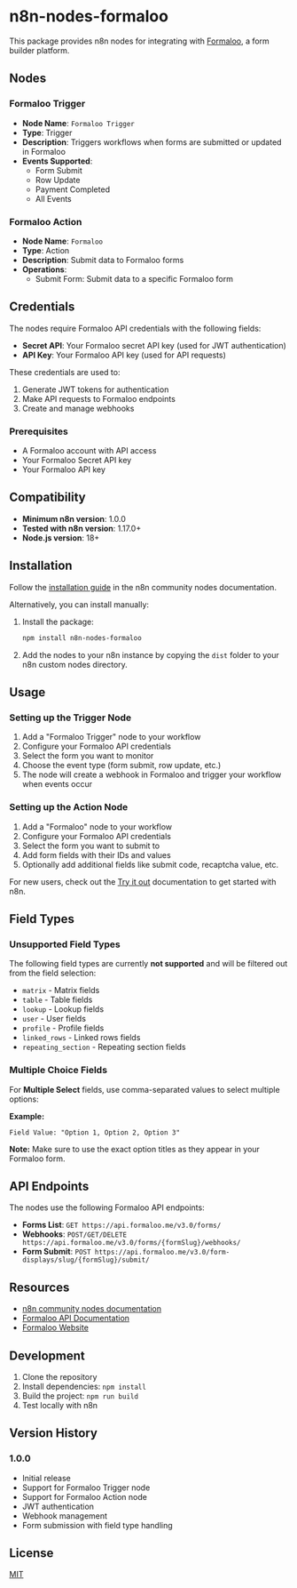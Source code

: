 # n8n-nodes-formaloo

This package provides n8n nodes for integrating with [Formaloo](https://formaloo.com), a form builder platform.

## Nodes

### Formaloo Trigger
- **Node Name**: `Formaloo Trigger`
- **Type**: Trigger
- **Description**: Triggers workflows when forms are submitted or updated in Formaloo
- **Events Supported**:
  - Form Submit
  - Row Update
  - Payment Completed
  - All Events

### Formaloo Action
- **Node Name**: `Formaloo`
- **Type**: Action
- **Description**: Submit data to Formaloo forms
- **Operations**:
  - Submit Form: Submit data to a specific Formaloo form

## Credentials

The nodes require Formaloo API credentials with the following fields:
- **Secret API**: Your Formaloo secret API key (used for JWT authentication)
- **API Key**: Your Formaloo API key (used for API requests)

These credentials are used to:
1. Generate JWT tokens for authentication
2. Make API requests to Formaloo endpoints
3. Create and manage webhooks

### Prerequisites
- A Formaloo account with API access
- Your Formaloo Secret API key
- Your Formaloo API key

## Compatibility

- **Minimum n8n version**: 1.0.0
- **Tested with n8n version**: 1.17.0+
- **Node.js version**: 18+

## Installation

Follow the [installation guide](https://docs.n8n.io/integrations/community-nodes/installation/) in the n8n community nodes documentation.

Alternatively, you can install manually:

1. Install the package:
   ```bash
   npm install n8n-nodes-formaloo
   ```

2. Add the nodes to your n8n instance by copying the `dist` folder to your n8n custom nodes directory.

## Usage

### Setting up the Trigger Node

1. Add a "Formaloo Trigger" node to your workflow
2. Configure your Formaloo API credentials
3. Select the form you want to monitor
4. Choose the event type (form submit, row update, etc.)
5. The node will create a webhook in Formaloo and trigger your workflow when events occur

### Setting up the Action Node

1. Add a "Formaloo" node to your workflow
2. Configure your Formaloo API credentials
3. Select the form you want to submit to
4. Add form fields with their IDs and values
5. Optionally add additional fields like submit code, recaptcha value, etc.

For new users, check out the [Try it out](https://docs.n8n.io/try-it-out/) documentation to get started with n8n.

## Field Types

### Unsupported Field Types
The following field types are currently **not supported** and will be filtered out from the field selection:
- `matrix` - Matrix fields
- `table` - Table fields
- `lookup` - Lookup fields
- `user` - User fields
- `profile` - Profile fields
- `linked_rows` - Linked rows fields
- `repeating_section` - Repeating section fields

### Multiple Choice Fields
For **Multiple Select** fields, use comma-separated values to select multiple options:

**Example:**
```
Field Value: "Option 1, Option 2, Option 3"
```

**Note:** Make sure to use the exact option titles as they appear in your Formaloo form.

## API Endpoints

The nodes use the following Formaloo API endpoints:
- **Forms List**: `GET https://api.formaloo.me/v3.0/forms/`
- **Webhooks**: `POST/GET/DELETE https://api.formaloo.me/v3.0/forms/{formSlug}/webhooks/`
- **Form Submit**: `POST https://api.formaloo.me/v3.0/form-displays/slug/{formSlug}/submit/`

## Resources

* [n8n community nodes documentation](https://docs.n8n.io/integrations/#community-nodes)
* [Formaloo API Documentation](https://docs.formaloo.com/)
* [Formaloo Website](https://formaloo.com)

## Development

1. Clone the repository
2. Install dependencies: `npm install`
3. Build the project: `npm run build`
4. Test locally with n8n

## Version History

### 1.0.0
- Initial release
- Support for Formaloo Trigger node
- Support for Formaloo Action node
- JWT authentication
- Webhook management
- Form submission with field type handling

## License

[MIT](LICENSE.md)
